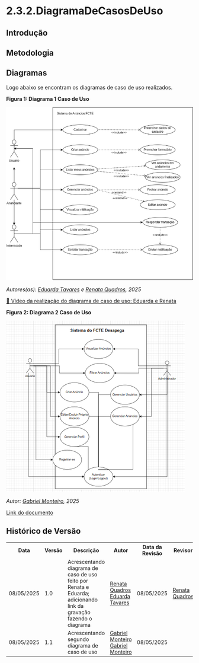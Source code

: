 # 2.3.2.DiagramaDeCasosDeUso
## Introdução

## Metodologia

## Diagramas
Logo abaixo se encontram os diagramas de caso de uso realizados.

**Figura 1: Diagrama 1 Caso de Uso**

![Criar Anúncio](../assets/diagrama_caso_de_uso1.png)

*Autores(as): [Eduarda Tavares](https://github.com/erteduarda) e [Renata Quadros](https://github.com/RenataKurzawa), 2025* 

[🎥 Vídeo da realização do diagrama de caso de uso: Eduarda e Renata](https://unbbr.sharepoint.com/:v:/s/Arquiteturaedesenhodesoftwaregrupo06/EYG2diKPQ_RIrrVEyrzyGXkBHkxT_evuExJ0OAGPbW6spA?e=3Z6OcK)

**Figura 2: Diagrama 2 Caso de Uso**

![Gerenciar anúncios e perfil](../assets/diagrama_casodeUso.png)

*Autor: [Gabriel Monteiro](https://github.com/GabrielSMonteiro), 2025* 

[Link do documento](https://drive.google.com/file/d/1flxmuE-MIX8VfMcYz7a2IpmyZrQ3lhRx/view?usp=drive_link)

## Histórico de Versão

<div align="center">
    <table>
        <tr>
            <th>Data</th>
            <th>Versão</th>
            <th>Descrição</th>
            <th>Autor</th>
            <th>Data da Revisão</th>
            <th>Revisor</th>
            <th>Descrição de Revisão</th>
        </tr>
        <tr>
            <td>08/05/2025</td>
            <td>1.0</td>
            <td>Acrescentando diagrama de caso de uso feito por Renata e Eduarda; adicionando link da gravação fazendo o diagrama</td>
            <td><a href="https://github.com/RenataKurzawa">Renata Quadros</a> <a href="https://github.com/erteduarda">Eduarda Tavares</a></td>
            <td>08/05/2025</td>
            <td><a href="https://github.com/RenataKurzawa">Renata Quadros</a></td>
            <td>Foi revisado o diagrama de caso de uso da dupla que faço parte, seu posicionamento no documento e se era possível acessa-lo</td>
        </tr>
        <tr>
            <td>08/05/2025</td>
            <td>1.1</td>
            <td>Acrescentando segundo diagrama de caso de uso</td>
            <td><a href="https://github.com/GabrielSMonteiro">Gabriel Monteiro</a> <a href="https://github.com/GabrielSMonteiro">Gabriel Monteiro</a></td>
            <td>08/05/2025</td>
            <td><a </a></td>
            <td></td>
        </tr>
    </table>
</div>
